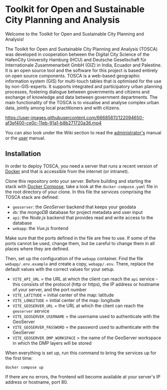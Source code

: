 # Toolkit for Open and Sustainable City Planning and Analysis
Welcome to the Toolkit for Open and Sustainable City Planning and Analysis!

The Toolkit for Open and Sustainable City Planning and Analysis (TOSCA) was developed in cooperation between the Digital City Science of the HafenCity University Hamburg (HCU) and Deutsche Gesellschaft für Internationale Zusammenarbeit GmbH (GIZ) in India, Ecuador and Palestine. It is an open source tool and the software for this project is based entirely on open source components. TOSCA is a web-based geographic information system (GIS) for multi-touch tables that is optimised for the use by non-GIS-experts. It supports integrated and participatory urban planning processes, fostering dialogue between governments and citizens and exchange of knowledge and data between government departments. The main functionality of the TOSCA is to visualise and analyse complex urban data, jointly among local practitioners and with citizens.

https://user-images.githubusercontent.com/66685611/122094650-af3ef400-ce0c-11eb-91a1-b8b271720a36.mp4

You can also look under the Wiki section to read the [administrator's](https://github.com/digitalcityscience/TOSCA/wiki/2.-Open-City-Toolkit-%E2%80%90-Administrator's-Guide) manual or the [user](https://github.com/digitalcityscience/TOSCA/wiki/1.-Open-City-Toolkit-%E2%80%90-User-manual) manual.

## Installation

In order to deploy TOSCA, you need a server that runs a recent version of [Docker](https://docs.docker.com/) and that is accessible from the internet (or intranet).

Clone this repository onto your server. Before building and starting the stack with [Docker Compose](https://docs.docker.com/compose/), take a look at the `docker-compose.yaml` file in the root directory of your clone. In this file the services comprising the TOSCA stack are defined:

- `geoserver`: the *GeoServer* backend that keeps your geodata
- `db`: the *mongoDB* database for project metadata and user input
- `api`: the *Node.js* backend that provides read and write access to the database
- `webapp`: the *Vue.js* frontend

Make sure that the ports defined in the file are free to use. If some of the ports cannot be used, change them, but be careful to change them in all places where they are defined.

Then, set up the configuration of the `webapp` container. Find the file `webapp/.env.example` and create a copy, `webapp/.env`. There, replace the default values with the correct values for your setup.

- `VITE_API_URL` = the URL at which the client can reach the `api` service - this consists of the protocol (http or https), the IP address or hostname of your server, and the port number
- `VITE_LATITUDE` = initial center of the map: latitude
- `VITE_LONGITUDE` = initial center of the map: longitude
- `VITE_GEOSERVER_URL` = the URL at which the client can reach the `geoserver` service
- `VITE_GEOSERVER_USERNAME` = the username used to authenticate with the GeoServer
- `VITE_GEOSERVER_PASSWORD` = the password used to authenticate with the GeoServer
- `VITE_GEOSERVER_DMP_WORKSPACE` = the name of the GeoServer workspace in which the DMP layers will be stored

When everything is set up, run this command to bring the services up for the first time:

```
docker compose up
```

If there are no errors, the frontend will become available at your server's IP address or hostname, port 80.
